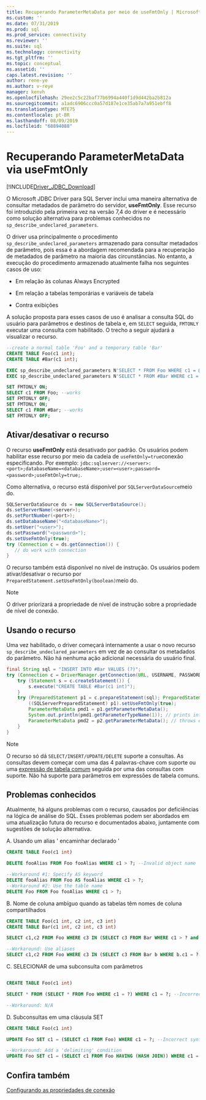 ```yaml
---
title: Recuperando ParameterMetaData por meio de useFmtOnly | Microsoft Docs
ms.custom: ''
ms.date: 07/31/2019
ms.prod: sql
ms.prod_service: connectivity
ms.reviewer: ''
ms.suite: sql
ms.technology: connectivity
ms.tgt_pltfrm: ''
ms.topic: conceptual
ms.assetid: ''
caps.latest.revision: ''
author: rene-ye
ms.author: v-reye
manager: kenvh
ms.openlocfilehash: 29ee2c5c22baf77b6994a440f1d9d442ba2b812a
ms.sourcegitcommit: a1adc6906ccc0a57d187e1ce35ab7a7a951ebff8
ms.translationtype: MTE75
ms.contentlocale: pt-BR
ms.lasthandoff: 08/09/2019
ms.locfileid: "68894088"
---
```

# <a name="retrieving-parametermetadata-via-usefmtonly"></a>Recuperando ParameterMetaData via useFmtOnly
[!INCLUDE[Driver_JDBC_Download](../../includes/driver_jdbc_download.md)]

  O Microsoft JDBC Driver para SQL Server inclui uma maneira alternativa de consultar metadados de parâmetro do servidor, **useFmtOnly**. Esse recurso foi introduzido pela primeira vez na versão 7,4 do driver e é necessário como solução alternativa para problemas conhecidos no `sp_describe_undeclared_parameters`.
  
  O driver usa principalmente o procedimento `sp_describe_undeclared_parameters` armazenado para consultar metadados de parâmetro, pois essa é a abordagem recomendada para a recuperação de metadados de parâmetro na maioria das circunstâncias. No entanto, a execução do procedimento armazenado atualmente falha nos seguintes casos de uso:
  
-   Em relação às colunas Always Encrypted
  
-   Em relação a tabelas temporárias e variáveis de tabela
  
-   Contra exibições 
  
  A solução proposta para esses casos de uso é analisar a consulta SQL do usuário para parâmetros e destinos de tabela e, em `SELECT` seguida, `FMTONLY` executar uma consulta com habilitado. O trecho a seguir ajudará a visualizar o recurso.
  
```sql
--create a normal table 'Foo' and a temporary table 'Bar'
CREATE TABLE Foo(c1 int);
CREATE TABLE #Bar(c1 int);

EXEC sp_describe_undeclared_parameters N'SELECT * FROM Foo WHERE c1 = @p0' --works fine
EXEC sp_describe_undeclared_parameters N'SELECT * FROM #Bar WHERE c1 = @p0' --fails with "Invalid object name '#Bar'"

SET FMTONLY ON;
SELECT c1 FROM Foo; --works
SET FMTONLY OFF;
SET FMTONLY ON;
SELECT c1 FROM #Bar; --works
SET FMTONLY OFF;
```
 
## <a name="turning-the-feature-onoff"></a>Ativar/desativar o recurso 
 O recurso **useFmtOnly** está desativado por padrão. Os usuários podem habilitar esse recurso por meio da cadeia de `useFmtOnly=true`conexão especificando. Por exemplo: `jdbc:sqlserver://<server>:<port>;databaseName=<databaseName>;user=<user>;password=<password>;useFmtOnly=true;`.
 
 Como alternativa, o recurso está disponível por `SQLServerDataSource`meio do.
 ```java
SQLServerDataSource ds = new SQLServerDataSource();
ds.setServerName(<server>);
ds.setPortNumber(<port>);
ds.setDatabaseName("<databaseName>");
ds.setUser("<user>");
ds.setPassword("<password>");
ds.setUseFmtOnly(true);
try (Connection c = ds.getConnection()) {
    // do work with connection
}
 ```
 
 O recurso também está disponível no nível de instrução. Os usuários podem ativar/desativar o recurso por `PreparedStatement.setUseFmtOnly(boolean)`meio do.
> [!NOTE]  
>  O driver priorizará a propriedade de nível de instrução sobre a propriedade de nível de conexão.

## <a name="using-the-feature"></a>Usando o recurso
  Uma vez habilitado, o driver começará internamente a usar o novo recurso `sp_describe_undeclared_parameters` em vez de ao consultar os metadados do parâmetro. Não há nenhuma ação adicional necessária do usuário final.
```java
final String sql = "INSERT INTO #Bar VALUES (?)";
try (Connection c = DriverManager.getConnection(URL, USERNAME, PASSWORD)) {
    try (Statement s = c.createStatement()) {
        s.execute("CREATE TABLE #Bar(c1 int)");
    }
    try (PreparedStatement p1 = c.prepareStatement(sql); PreparedStatement p2 = c.prepareStatement(sql)) {
        ((SQLServerPreparedStatement) p1).setUseFmtOnly(true);
        ParameterMetaData pmd1 = p1.getParameterMetaData();
        System.out.println(pmd1.getParameterTypeName(1)); // prints int
        ParameterMetaData pmd2 = p2.getParameterMetaData(); // throws exception, Invalid object name '#Bar'
    }
}
```
> [!NOTE]  
>  O recurso só dá `SELECT/INSERT/UPDATE/DELETE` suporte a consultas. As consultas devem começar com uma das 4 palavras-chave com suporte ou uma [expressão de tabela comum](https://docs.microsoft.com/sql/t-sql/queries/with-common-table-expression-transact-sql?view=sql-server-2017) seguida por uma das consultas com suporte. Não há suporte para parâmetros em expressões de tabela comuns.

## <a name="known-issues"></a>Problemas conhecidos
  Atualmente, há alguns problemas com o recurso, causados por deficiências na lógica de análise do SQL. Esses problemas podem ser abordados em uma atualização futura do recurso e documentados abaixo, juntamente com sugestões de solução alternativa.
  
A. Usando um alias ' encaminhar declarado '
```sql
CREATE TABLE Foo(c1 int)

DELETE fooAlias FROM Foo fooAlias WHERE c1 > ?; --Invalid object name 'fooAlias'

--Workaround #1: Specify AS keyword
DELETE fooAlias FROM Foo AS fooAlias WHERE c1 > ?;
--Workaround #2: Use the table name
DELETE Foo FROM Foo fooAlias WHERE c1 > ?;
```

B. Nome de coluna ambíguo quando as tabelas têm nomes de coluna compartilhados
```sql
CREATE TABLE Foo(c1 int, c2 int, c3 int)
CREATE TABLE Bar(c1 int, c2 int, c3 int)

SELECT c1,c2 FROM Foo WHERE c3 IN (SELECT c3 FROM Bar WHERE c1 > ? and c2 < ? and c3 = ?); --Ambiguous Column Name

--Workaround: Use aliases
SELECT c1,c2 FROM Foo WHERE c3 IN (SELECT c3 FROM Bar b WHERE b.c1 = ? and b.c2 = ? and b.c3 = ?);
```

C. SELECIONAR de uma subconsulta com parâmetros
```sql

CREATE TABLE Foo(c1 int)

SELECT * FROM (SELECT * FROM Foo WHERE c1 = ?) WHERE c1 = ?; --Incorrect syntax near '?'

--Workaround: N/A
```

D. Subconsultas em uma cláusula SET
```sql
CREATE TABLE Foo(c1 int)

UPDATE Foo SET c1 = (SELECT c1 FROM Foo) WHERE c1 = ?; --Incorrect syntax near ')'

--Workaround: Add a 'delimiting' condition
UPDATE Foo SET c1 = (SELECT c1 FROM Foo HAVING (HASH JOIN)) WHERE c1 = ?;
```

## <a name="see-also"></a>Confira também  
 [Configurando as propriedades de conexão](../../connect/jdbc/setting-the-connection-properties.md)  
  
  
